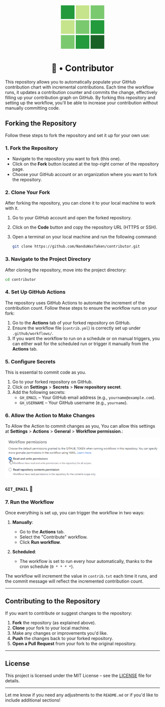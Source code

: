 <p align="center">
  <img width="150px" src="./images/cover.png">
</p>
<h1 align="center">👾 • Contributor</h1>

This repository allows you to automatically populate your GitHub contribution chart with incremental contributions. Each time the workflow runs, it updates a contribution counter and commits the change, effectively filling up your contribution graph on GitHub.
By forking this repository and setting up the workflow, you'll be able to increase your contribution without manually committing code.

## Forking the Repository

Follow these steps to fork the repository and set it up for your own use:

### 1. **Fork the Repository**

- Navigate to the repository you want to fork (this one).
- Click on the **Fork** button located at the top-right corner of the repository page.
- Choose your GitHub account or an organization where you want to fork the repository.

### 2. **Clone Your Fork**

After forking the repository, you can clone it to your local machine to work with it.

1. Go to your GitHub account and open the forked repository.
2. Click on the **Code** button and copy the repository URL (HTTPS or SSH).
3. Open a terminal on your local machine and run the following command:

   ```bash
   git clone https://github.com/NanduWasTaken/contributor.git
   ```


### 3. **Navigate to the Project Directory**

After cloning the repository, move into the project directory:

```bash
cd contributor
```

### 4. **Set Up GitHub Actions**

The repository uses GitHub Actions to automate the increment of the contribution count. Follow these steps to ensure the workflow runs on your fork:

1. Go to the **Actions** tab of your forked repository on GitHub.
2. Ensure the workflow file (`contrib.yml`) is correctly set up under `.github/workflows/`.
3. If you want the workflow to run on a schedule or on manual triggers, you can either wait for the scheduled run or trigger it manually from the **Actions** tab.

### 5. **Configure Secrets**

This is essential to commit code as you.

1. Go to your forked repository on GitHub.
2. Click on **Settings** > **Secrets** > **New repository secret**.
3. Add the following secrets:
   - `GH_EMAIL` – Your GitHub email address (e.g., `yourname@example.com`).
   - `GH_USERNAME` – Your GitHub username (e.g., `yourname`).

### 6. **Allow the Action to Make Changes**

To Allow the Action to commit changes as you, You can allow this settings at **Settings** > **Actions** > **General** > **Workflow permission**.:

![](./images/perm.png)

### `GIT_EMAIL` 📧

### 7. **Run the Workflow**

Once everything is set up, you can trigger the workflow in two ways:

1. **Manually**:
   - Go to the **Actions** tab.
   - Select the "Contribute" workflow.
   - Click **Run workflow**.

2. **Scheduled**:
   - The workflow is set to run every hour automatically, thanks to the cron schedule (`0 * * * *`).

The workflow will increment the value in `contrib.txt` each time it runs, and the commit message will reflect the incremented contribution count.

---

## Contributing to the Repository

If you want to contribute or suggest changes to the repository:

1. **Fork** the repository (as explained above).
2. **Clone** your fork to your local machine.
3. Make any changes or improvements you'd like.
4. **Push** the changes back to your forked repository.
5. **Open a Pull Request** from your fork to the original repository.

---

## License

This project is licensed under the MIT License – see the [LICENSE](LICENSE) file for details.

---

Let me know if you need any adjustments to the `README.md` or if you'd like to include additional sections!
